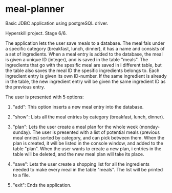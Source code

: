 # meal-planner
Basic JDBC application using postgreSQL driver.

Hyperskill project. Stage 6/6.

The application lets the user save meals to a database. The meal 
fals under a specific category (breakfast, lunch, dinner), it has 
a name and consists of a set of ingredients. 
When a meal entry is added to the database, the meal is given a unique ID 
(integer), and is saved in the table "meals". 
The ingredients that go with the spesific meal are saved in i different 
table, but the table also saves the meal ID the spesific ingredients 
belongs to. Each ingredient entry is given its own ID-number. 
If the same ingredient is already in the table, the new ingredient 
entry will be given the same ingredient ID as the previous entry. 

The user is presented with 5 options:

1. "add": This option inserts a new meal entry into the database. 

2. "show": Lists all the meal entries by category (breakfast, lunch, dinner).

3. "plan": Lets the user create a meal plan for the whole week (monday-sunday). 
      The user is presented with a list of potential meals (previous meal
      enries) sorted by category, and can pick between them. When the plan
      is created, it will be listed in the console window, and added to the 
      table "plan". 
      When the user wants to create a new plan, i entries in the table will 
      be deleted, and the new meal plan will take its place. 
      
4. "save": Lets the user create a shopping list for all the ingredients needed to
      make every meal in the table "meals". The list will be printed to a
      file.

5. "exit": Ends the application.
